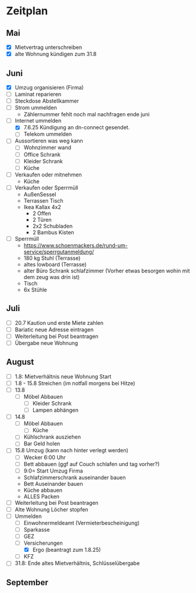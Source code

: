 # Zeitplan

## Mai

- [x] Mietvertrag unterschreiben
- [x] alte Wohnung kündigen zum 31.8

## Juni

- [x] Umzug organisieren (Firma)
- [ ] Laminat reparieren
- [ ] Steckdose Abstellkammer
- [ ] Strom ummelden
  - Zählernummer fehlt noch mal nachfragen ende juni
- [ ] Internet ummelden
  - [x] 7.6.25 Kündigung an dn-connect gesendet.
  - [ ] Telekom ummelden
- [ ] Aussortieren was weg kann
  - [ ] Wohnzimmer wand
  - [ ] Office Schrank
  - [ ] Kleider Schrank
  - [ ] Küche
- [ ] Verkaufen oder mitnehmen
  - Küche
- [ ] Verkaufen oder Sperrmüll
  - AußenSessel
  - Terrassen Tisch
  - Ikea Kallax 4x2
    - 2 Offen
    - 2 Türen
    - 2x2 Schubladen
    - 2 Bambus Kisten
- [ ] Sperrmüll
  - https://www.schoenmackers.de/rund-um-service/sperrgutanmeldung/
  - 180 kg Stuhl (Terrasse)
  - altes lowboard (Terrasse)
  - alter Büro Schrank schlafzimmer (Vorher etwas besorgen wohin mit dem zeug was drin ist)
  - Tisch
  - 6x Stühle

## Juli

- [ ] 20.7 Kaution und erste Miete zahlen
- [ ] Bariatic neue Adresse eintragen
- [ ] Weiterleitung bei Post beantragen
- [ ] Übergabe neue Wohnung

## August

- [ ] 1.8: Mietverhältnis neue Wohnung Start
- [ ] 1.8 - 15.8 Streichen (im notfall morgens bei Hitze)
- [ ] 13.8
  - [ ] Möbel Abbauen
    - [ ] Kleider Schrank
    - [ ] Lampen abhängen
- [ ] 14.8
  - [ ] Möbel Abbauen
    - [ ] Küche
  - [ ] Kühlschrank ausziehen
  - [ ] Bar Geld holen
- [ ] 15.8 Umzug (kann nach hinter verlegt werden)
  - [ ] Wecker 6:00 Uhr
  - [ ] Bett abbauen (ggf auf Couch schlafen und tag vorher?)
  - [ ] 9:0= Start Umzug Firma
  - Schlafzimmerschrank auseinander bauen
  - Bett Auseinander bauen
  - Küche abbauen
  - ALLES Packen
- [ ] Weiterleitung bei Post beantragen
- [ ] Alte Wohnung Löcher stopfen
- [ ] Ummelden
  - [ ] Einwohnermeldeamt (Vermieterbescheinigung)
  - [ ] Sparkasse
  - [ ] GEZ
  - [ ] Versicherungen
    - [x] Ergo (beantragt zum 1.8.25)
  - [ ] KFZ
- [ ] 31.8: Ende altes Mietverhältnis, Schlüsselübergabe

## September
